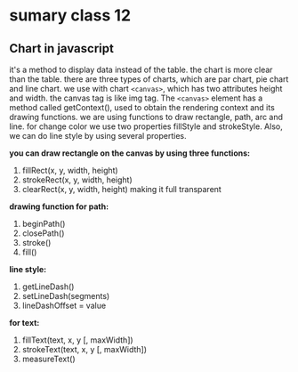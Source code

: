 # sumary class 12 

## Chart in javascript
it's a method to display data instead of the table. the chart is more clear than the table. there are three types of charts, which are par chart, pie chart and line chart. we use with chart `<canvas>`, which has two attributes height and width. the canvas tag is like img tag. The `<canvas>` element has a method called getContext(), used to obtain the rendering context and its drawing functions. we are using functions to draw rectangle, path, arc and line. for change color we use two properties fillStyle and strokeStyle. Also, we can do line style by using several properties.



**you can draw rectangle on the canvas by using three functions:**
1. fillRect(x, y, width, height)
2. strokeRect(x, y, width, height)
3. clearRect(x, y, width, height) making it full transparent

**drawing function for path:**
1. beginPath()
2. closePath()
3. stroke()
4. fill()

**line style:**
1. getLineDash()
2. setLineDash(segments)
3. lineDashOffset = value

**for text:**
1. fillText(text, x, y [, maxWidth])
2. strokeText(text, x, y [, maxWidth])
3. measureText()

